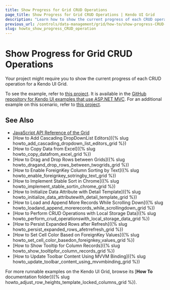 ```yaml
---
title: Show Progress for Grid CRUD Operations
page_title: Show Progress for Grid CRUD Operations | Kendo UI Grid
description: "Learn how to show the current progress of each CRUD operation for a Kendo UI Grid."
previous_url: /controls/data-management/grid/how-to/show-progress-CRUD-operation, /aspnet-mvc/helpers/grid/how-to/use-grid-with-progressbar-crud-operations
slug: howto_show_progress_CRUD_operation
---
```


# Show Progress for Grid CRUD Operations

Your project might require you to show the current progress of each CRUD operation for a Kendo UI Grid.

To see the example, refer to [this project](https://github.com/telerik/kendo-examples-asp-net-mvc/tree/master/grid-progressbar-crud-operations). It is available in the [GitHub repository for Kendo UI examples that use ASP.NET MVC](https://github.com/telerik/kendo-examples-asp-net-mvc). For an additional example on this scenario, refer to [this project](https://github.com/telerik/ui-for-aspnet-mvc-examples/tree/master/grid/GridProgressBarForCRUDOperations).

## See Also

* [JavaScript API Reference of the Grid](/api/javascript/ui/grid)
* [How to Add Cascading DropDownList Editors]({% slug howto_add_cascading_dropdown_list_editors_grid %})
* [How to Copy Data from Excel]({% slug howto_copy_datafrom_excel_grid %})
* [How to Drag and Drop Rows between Grids]({% slug howto_dragand_drop_rows_between_twogrids_grid %})
* [How to Enable ForeignKey Column Sorting by Text]({% slug howto_enable_foreignkey_sotringby_text_grid %})
* [How to Implement Stable Sort in Chrome]({% slug howto_implement_stable_sortin_chrome_grid %})
* [How to Initialize Data Attribute with Detail Template]({% slug howto_initialize_data_attributewith_detail_template_grid %})
* [How to Load and Append More Records While Scrolling Down]({% slug howto_loadand_append_morerecords_while_scrollingdown_grid %})
* [How to Perform CRUD Operations with Local Storage Data]({% slug howto_perform_crud_operationswith_local_storage_data_grid %})
* [How to Persist Expanded Rows after Refresh]({% slug howto_persist_expanded_rows_afetrrefresh_grid %})
* [How to Set Cell Color Based on ForeignKey Values]({% slug howto_set_cell_color_basedon_foreignkey_values_grid %})
* [How to Show Tooltip for Column Records]({% slug howto_show_tooltipfor_column_records_grid %})
* [How to Update Toolbar Content Using MVVM Binding]({% slug howto_update_toolbar_content_using_mvvmbinding_grid %})

For more runnable examples on the Kendo UI Grid, browse its [**How To** documentation folder]({% slug howto_adjust_row_heights_template_locked_columns_grid %}).
